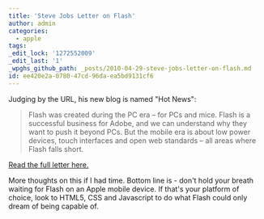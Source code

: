 ```yaml
---
title: 'Steve Jobs Letter on Flash'
author: admin
categories:
  - apple
tags: 
_edit_lock: '1272552009'
_edit_last: '1'
_wpghs_github_path: _posts/2010-04-29-steve-jobs-letter-on-flash.md
id: ee420e2a-0780-47cd-96da-ea5bd9131cf6
---
```

<p>Judging by the URL, his new blog is named "Hot News":</p>
<blockquote><p>Flash was created during the PC era – for PCs and mice. Flash is a successful business for Adobe, and we can understand why they want to push it beyond PCs. But the mobile era is about low power devices, touch interfaces and open web standards – all areas where Flash falls short.</p></blockquote>
<p><a href="http://www.apple.com/hotnews/thoughts-on-flash/">Read the full letter here.</a></p>
<p>More thoughts on this if I had time.  Bottom line is - don't hold your breath waiting for Flash on an Apple mobile device.  If that's your platform of choice, look to HTML5, CSS and Javascript to do what Flash could only dream of being capable of.</p>
